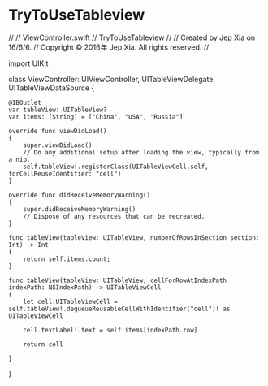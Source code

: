 # TryToUseTableview
//
//  ViewController.swift
//  TryToUseTableview
//
//  Created by Jep Xia on 16/6/6.
//  Copyright © 2016年 Jep Xia. All rights reserved.
//

import UIKit

class ViewController: UIViewController, UITableViewDelegate, UITableViewDataSource {

    @IBOutlet
    var tableView: UITableView?
    var items: [String] = ["China", "USA", "Russia"]
    
    override func viewDidLoad()
    {
        super.viewDidLoad()
        // Do any additional setup after loading the view, typically from a nib.
        self.tableView!.registerClass(UITableViewCell.self, forCellReuseIdentifier: "cell")
    }
    
    override func didReceiveMemoryWarning()
    {
        super.didReceiveMemoryWarning()
        // Dispose of any resources that can be recreated.
    }
    
    func tableView(tableView: UITableView, numberOfRowsInSection section: Int) -> Int
    {
        return self.items.count;
    }
    
    func tableView(tableView: UITableView, cellForRowAtIndexPath indexPath: NSIndexPath) -> UITableViewCell
    {
        let cell:UITableViewCell = self.tableView!.dequeueReusableCellWithIdentifier("cell")! as UITableViewCell
        
        cell.textLabel!.text = self.items[indexPath.row]
        
        return cell

    }
}
